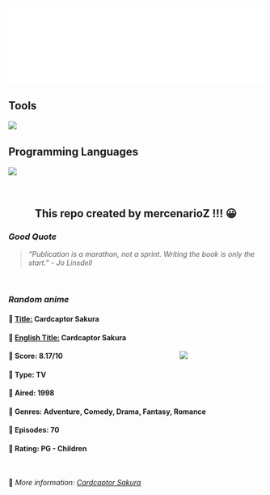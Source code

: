 
<img src="svg/nai.svg" />

<p>
  <h2>Tools</h2>
  <a href="https://skillicons.dev">
    <img src="https://skillicons.dev/icons?i=git,bash,vim,ubuntu,tensorflow,pytorch,docker,raspberrypi" />
  </a>

  <br />

  <h2>Programming Languages</h2>

  <a href="https://skillicons.dev">
    <img src="https://skillicons.dev/icons?i=python,c,cpp" />
  </a>
</p>

<br />

<h2 align="center">This repo created by mercenarioZ !!! 😀</h2>
<h3><i>Good Quote</i></h3>

<blockquote>
<i>
“Publication is a marathon, not a sprint. Writing the book is only the start.” - Jo Linsdell
</i>
</blockquote>

<br />

<h3><i>Random anime</i></h3>

<h4>
  <strong>🥭 <u>Title:</u></strong> Cardcaptor Sakura
</h4>

<h4>🌿 <u>English Title:</u> Cardcaptor Sakura</h4>

<img align="right" width="165" src=https://cdn.myanimelist.net/images/anime/8/60781.jpg />

<h4>🌱 Score: 8.17/10</h4>

<h4>🌲 Type: TV</h4>

<h4>🌴 Aired: 1998</h4>

<h4>🌵 Genres: Adventure, Comedy, Drama, Fantasy, Romance</h4>

<h4>🥑 Episodes: 70</h4>

<h4>🍏 Rating: PG - Children</h4>

<br />

🍂 *More information: [Cardcaptor Sakura](https://myanimelist.net/anime/232/Cardcaptor_Sakura)*
    